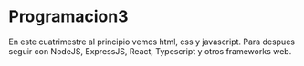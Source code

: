 # Programacion3

En este cuatrimestre al principio vemos html, css y javascript. Para despues seguir con NodeJS, ExpressJS, React, Typescript y otros frameworks web.
